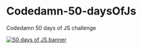 # Codedamn-50-daysOfJs

Codedamn 50 days of JS challenge

<div>
<a href="https://codedamn.com/50-days-of-js" target="_blank"><img src="https://user-images.githubusercontent.com/64855541/141643232-35ba903e-2ea4-40a4-93e0-b756c36104b8.png" alt="50 days of JS banner"></a>
</div>
